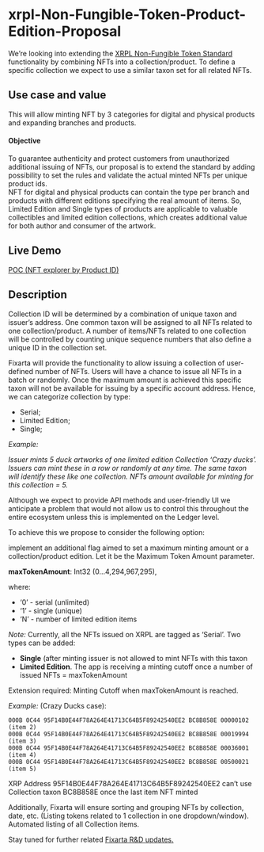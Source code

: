 # xrpl-Non-Fungible-Token-Product-Edition-Proposal

We’re looking into extending the [XRPL Non-Fungible Token Standard](https://github.com/XRPLF/XRPL-Standards/discussions/46) functionality by combining NFTs into a collection/product. To define a specific collection we expect to use a similar taxon set for all related NFTs.

## Use case and value

This will allow minting NFT by 3 categories for digital and physical products and expanding branches and products.
#### Objective
To guarantee authenticity and protect customers from unauthorized additional issuing of NFTs, our proposal is to extend the standard by adding possibility to set the rules and validate the actual minted NFTs per unique product ids.  
NFT for digital and physical products can contain the type per branch and products with different editions specifying the real amount of items. So, Limited Edition and Single types of products are applicable to valuable collectibles and limited edition collections, which creates additional value for both author and consumer of the artwork.

## Live Demo
[POC (NFT explorer by Product ID)](https://fixarta-xrpl-nft-explorer.herokuapp.com/)

## Description

Collection ID will be determined by a combination of unique taxon and issuer’s address.
One common taxon will be assigned to all NFTs related to one collection/product.
A number of items/NFTs related to one collection will be controlled by counting unique sequence numbers that also define a unique ID in the collection set.

Fixarta will provide the functionality to allow issuing a collection of user-defined number of NFTs.
Users will have a chance to issue all NFTs in a batch or randomly.
Once the maximum amount is achieved this specific taxon will not be available for issuing by a specific account address.
Hence, we can categorize collection by type:

 * Serial;
 * Limited Edition;
 * Single;

*Example:*

*Issuer mints 5 duck artworks of one limited edition Collection ‘Crazy ducks’.
Issuers can mint these in a row or randomly at any time.
The same taxon will identify these like one collection.
NFTs amount available for minting for this collection = 5.*

Although we expect to provide API methods and user-friendly UI we anticipate a problem that would not allow us to control this throughout the entire ecosystem unless this is implemented on the Ledger level.

To achieve this we propose to consider the following option:

implement an additional flag aimed to set a maximum minting amount or a collection/product edition. Let it be the Maximum Token Amount parameter.

**maxTokenAmount**: Int32
(0…4,294,967,295),

where:
- ‘0’ - serial (unlimited)
- ‘1’ - single (unique)
- ‘N’ - number of limited edition items

*Note:* Currently, all the NFTs issued on XRPL are tagged as ‘Serial’.
Two types can be added:
 * **Single** (after minting issuer is not allowed to mint NFTs with this taxon
 * **Limited Edition**. The app is receiving a minting cutoff once a number of issued NFTs = maxTokenAmount

Extension required:
Minting Cutoff when maxTokenAmount is reached.

*Example:* (Crazy Ducks case):

``` 000B 0C44 95F14B0E44F78A264E41713C64B5F89242540EE2 BC8B858E 00000001 (item 1)
000B 0C44 95F14B0E44F78A264E41713C64B5F89242540EE2 BC8B858E 00000102 (item 2)
000B 0C44 95F14B0E44F78A264E41713C64B5F89242540EE2 BC8B858E 00019994 (item 3)
000B 0C44 95F14B0E44F78A264E41713C64B5F89242540EE2 BC8B858E 00036001 (item 4)
000B 0C44 95F14B0E44F78A264E41713C64B5F89242540EE2 BC8B858E 00500021 (item 5)
 ```

 XRP Address 95F14B0E44F78A264E41713C64B5F89242540EE2 can’t use Collection taxon BC8B858E once the last item NFT minted

 Additionally, Fixarta will ensure sorting and grouping NFTs by collection, date, etc.
 (Listing tokens related to 1 collection in one dropdown/window).
 Automated listing of all Collection items.

 Stay tuned for further related [Fixarta R&D updates.](https://github.com/petushka1/xrpl-Non-Fungible-Token-Product-Edition-Proposal)
